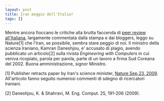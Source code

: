 ```yaml
---
layout: post
title: Iran peggio dell'Italia?
tags: []
---
```


Mentre ancora fioccano le critiche alla brutta faccenda di [peer review all'Italiana](http://www.galileonet.it/postdoc/article/191/priiiiiinpriiiiiinci-daresti-il-massimo-dei-voti-please), largamente commentata dalla stampa e dai bloggers, leggo su Nature[1] che l'Iran, se possibile, sembra stare peggio di noi. Il ministro della scienza Iraniano, Kamran Daneshjou, e' accusato di plagio, avendo pubblicato un articolo[2] sulla rivista *Engineering with Computers* in cui veniva ricopiato, parola per parola, parte di un lavoro a firma Sud Coreana del 2002. Buona amministrazione, signor Ministro.

[1] Publisher retracts paper by Iran's science minister, [Nature Sep 23, 2009](http://dx.doi.org/doi:10.1038/news.2009.945).
All'articolo fanno seguito numerosi commenti di sdegno di ricercatori Iraniani.

[2] Daneshjou, K. & Shahravi, M. Eng. Comput. 25, 191-206 (2009).
